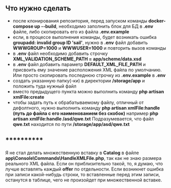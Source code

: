 ## Что нужно сделать
- после клонирования репозитория, перед запуском команды **docker-compose up --build**, необходимо заполнить блок для БД в 
**.env** файле, либо скопировать его из файла **.env.example**
- если, в процессе выполнения команды, будет возникать ошибка **groupadd: invalid group ID 'sail'**, нужно в **.env** 
файл добавить **WWWGROUP=1000** и **WWWUSER=1000** и повторить вызов команды
- в **.env** файл необходимо добавить строчку **XML_VALIDATION_SCHEME_PATH = app/scheme/data.xsd**
- в **.env** файл добавить параметр **DEFAULT_XML_FILE_PATH** и присвоить ему значение расположения XML файла по 
умолчанию. Или просто скопировать последнюю строчку из **.env.example** в **.env**
- создать указанную папку(-ки) в директории **/storage/app** и положить туда нужный файл
- вместо предыдущего пункта можно выполнить команду **php artisan xmlFile:create**
- чтобы задать путь к обрабатываемому файлу, отличный от дефолтного, нужно выполнить команду 
**php artisan xmlFile:handle (путь до файла с его наименованием без скобок)** например 
**php artisan xmlFile:handle /asd/qwe.txt** Подразумевается, что файл **qwe.txt** находится по пути 
**/storage/app/asd/qwe.txt**   

## **********
Я не стал делать множественную вставку в **Catalog** в файле **app\Console\Commands\HandleXMLFile.php**, так как не знаю
размера реального XML файла. Если он приблизительно такой, то, я думаю, что лучше вставлять каждый **offer** 
по отдельности. Если возникнет ошибка при записи какой-нибудь строки, то вставленные перед этим записи, останутся в 
таблице, чего не произойдет при множественной вставке. 
